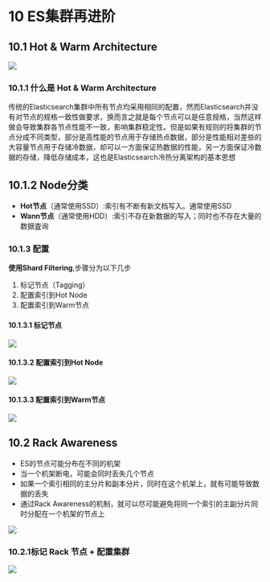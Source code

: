 # 10 ES集群再进阶

## 10.1 Hot & Warm Architecture

![](http://dist415.oss-cn-beijing.aliyuncs.com/eshotwarm.png)



### 10.1.1 什么是 Hot & Warm Architecture

传统的Elasticsearch集群中所有节点均采用相同的配置，然而Elasticsearch并没有对节点的规格一致性做要求，换而言之就是每个节点可以是任意规格，当然这样做会导致集群各节点性能不一致，影响集群稳定性。但是如果有规则的将集群的节点分成不同类型，部分是高性能的节点用于存储热点数据，部分是性能相对差些的大容量节点用于存储冷数据，却可以一方面保证热数据的性能，另一方面保证冷数据的存储，降低存储成本，这也是Elasticsearch冷热分离架构的基本思想

## 10.1.2 Node分类

- **Hot节点**（通常使用SSD）:索引有不断有新文档写入。通常使用SSD
- **Wann节点**（通常使用HDD）:索引不存在新数据的写入；同时也不存在大量的数据査询



### 10.1.3 配置

**使用Shard Filtering**,步骤分为以下几步

1. 标记节点（Tagging）
2. 配置索引到Hot Node
3. 配置索引到Warm节点

#### 10.1.3.1 标记节点

![](http://dist415.oss-cn-beijing.aliyuncs.com/essign.png)

#### 10.1.3.2 配置索引到Hot Node

![](http://dist415.oss-cn-beijing.aliyuncs.com/essignhot.png)

#### 10.1.3.3 配置索引到Warm节点

![](http://dist415.oss-cn-beijing.aliyuncs.com/essignwarm.png)

## 10.2 Rack Awareness

- ES的节点可能分布在不同的机架
- 当一个机架断电，可能会同时丢失几个节点
- 如果一个索引相同的主分片和副本分片，同时在这个机架上，就有可能导致数据的丢失
- 通过Rack Awareness的机制，就可以尽可能避免将同一个索引的主副分片同时分配在一个机架的节点上



![](http://dist415.oss-cn-beijing.aliyuncs.com/esrock.png)

### 10.2.1标记 Rack 节点 + 配置集群

![](http://dist415.oss-cn-beijing.aliyuncs.com/esrocksign.png)



